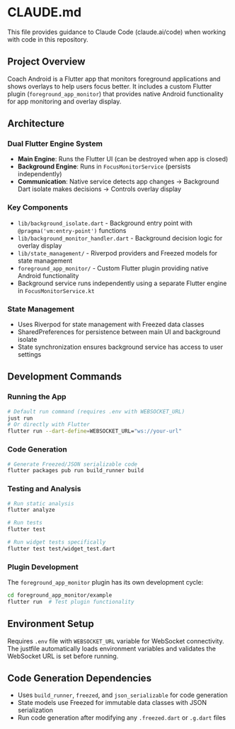 # CLAUDE.md

This file provides guidance to Claude Code (claude.ai/code) when working with code in this repository.

## Project Overview

Coach Android is a Flutter app that monitors foreground applications and shows overlays to help users focus better. It includes a custom Flutter plugin (`foreground_app_monitor`) that provides native Android functionality for app monitoring and overlay display.

## Architecture

### Dual Flutter Engine System
- **Main Engine**: Runs the Flutter UI (can be destroyed when app is closed)  
- **Background Engine**: Runs in `FocusMonitorService` (persists independently)
- **Communication**: Native service detects app changes → Background Dart isolate makes decisions → Controls overlay display

### Key Components
- `lib/background_isolate.dart` - Background entry point with `@pragma('vm:entry-point')` functions
- `lib/background_monitor_handler.dart` - Background decision logic for overlay display  
- `lib/state_management/` - Riverpod providers and Freezed models for state management
- `foreground_app_monitor/` - Custom Flutter plugin providing native Android functionality
- Background service runs independently using a separate Flutter engine in `FocusMonitorService.kt`

### State Management
- Uses Riverpod for state management with Freezed data classes
- SharedPreferences for persistence between main UI and background isolate
- State synchronization ensures background service has access to user settings

## Development Commands

### Running the App
```bash
# Default run command (requires .env with WEBSOCKET_URL)
just run
# Or directly with Flutter
flutter run --dart-define=WEBSOCKET_URL="ws://your-url"
```

### Code Generation
```bash
# Generate Freezed/JSON serializable code  
flutter packages pub run build_runner build
```

### Testing and Analysis
```bash
# Run static analysis
flutter analyze

# Run tests
flutter test

# Run widget tests specifically
flutter test test/widget_test.dart
```

### Plugin Development
The `foreground_app_monitor` plugin has its own development cycle:
```bash
cd foreground_app_monitor/example
flutter run  # Test plugin functionality
```

## Environment Setup

Requires `.env` file with `WEBSOCKET_URL` variable for WebSocket connectivity. The justfile automatically loads environment variables and validates the WebSocket URL is set before running.

## Code Generation Dependencies
- Uses `build_runner`, `freezed`, and `json_serializable` for code generation
- State models use Freezed for immutable data classes with JSON serialization
- Run code generation after modifying any `.freezed.dart` or `.g.dart` files